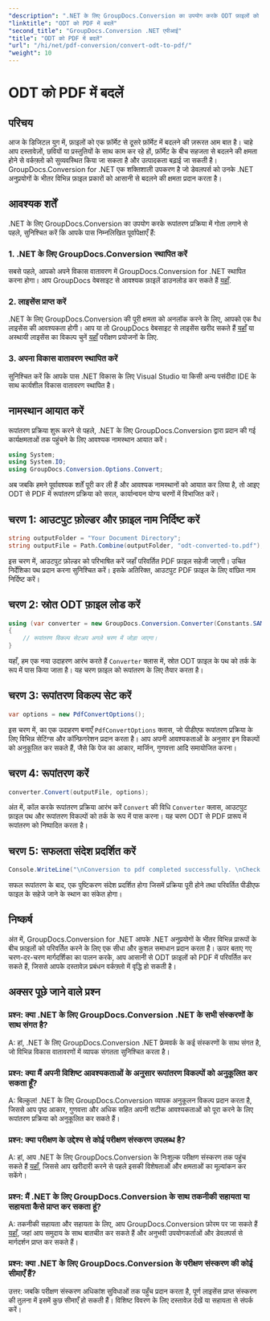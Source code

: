 ```yaml
---
"description": ".NET के लिए GroupDocs.Conversion का उपयोग करके ODT फ़ाइलों को आसानी से PDF में कनवर्ट करें। आसानी से अपने दस्तावेज़ प्रबंधन वर्कफ़्लो को सुव्यवस्थित करें।"
"linktitle": "ODT को PDF में बदलें"
"second_title": "GroupDocs.Conversion .NET एपीआई"
"title": "ODT को PDF में बदलें"
"url": "/hi/net/pdf-conversion/convert-odt-to-pdf/"
"weight": 10
---
```


# ODT को PDF में बदलें

## परिचय
आज के डिजिटल युग में, फ़ाइलों को एक फ़ॉर्मेट से दूसरे फ़ॉर्मेट में बदलने की ज़रूरत आम बात है। चाहे आप दस्तावेज़ों, छवियों या प्रस्तुतियों के साथ काम कर रहे हों, फ़ॉर्मेट के बीच सहजता से बदलने की क्षमता होने से वर्कफ़्लो को सुव्यवस्थित किया जा सकता है और उत्पादकता बढ़ाई जा सकती है। GroupDocs.Conversion for .NET एक शक्तिशाली उपकरण है जो डेवलपर्स को उनके .NET अनुप्रयोगों के भीतर विभिन्न फ़ाइल प्रकारों को आसानी से बदलने की क्षमता प्रदान करता है।
## आवश्यक शर्तें
.NET के लिए GroupDocs.Conversion का उपयोग करके रूपांतरण प्रक्रिया में गोता लगाने से पहले, सुनिश्चित करें कि आपके पास निम्नलिखित पूर्वापेक्षाएँ हैं:
### 1. .NET के लिए GroupDocs.Conversion स्थापित करें
सबसे पहले, आपको अपने विकास वातावरण में GroupDocs.Conversion for .NET स्थापित करना होगा। आप GroupDocs वेबसाइट से आवश्यक फ़ाइलें डाउनलोड कर सकते हैं [यहाँ](https://releases.groupdocs.com/conversion/net/).
### 2. लाइसेंस प्राप्त करें
.NET के लिए GroupDocs.Conversion की पूरी क्षमता को अनलॉक करने के लिए, आपको एक वैध लाइसेंस की आवश्यकता होगी। आप या तो GroupDocs वेबसाइट से लाइसेंस खरीद सकते हैं [यहाँ](https://purchase.groupdocs.com/buy) या अस्थायी लाइसेंस का विकल्प चुनें [यहाँ](https://purchase.groupdocs.com/temporary-license/) परीक्षण प्रयोजनों के लिए.
### 3. अपना विकास वातावरण स्थापित करें
सुनिश्चित करें कि आपके पास .NET विकास के लिए Visual Studio या किसी अन्य पसंदीदा IDE के साथ कार्यशील विकास वातावरण स्थापित है।

## नामस्थान आयात करें
रूपांतरण प्रक्रिया शुरू करने से पहले, .NET के लिए GroupDocs.Conversion द्वारा प्रदान की गई कार्यक्षमताओं तक पहुंचने के लिए आवश्यक नामस्थान आयात करें।
```csharp
using System;
using System.IO;
using GroupDocs.Conversion.Options.Convert;
```

अब जबकि हमने पूर्वावश्यक शर्तें पूरी कर ली हैं और आवश्यक नामस्थानों को आयात कर लिया है, तो आइए ODT से PDF में रूपांतरण प्रक्रिया को सरल, कार्यान्वयन योग्य चरणों में विभाजित करें।
## चरण 1: आउटपुट फ़ोल्डर और फ़ाइल नाम निर्दिष्ट करें
```csharp
string outputFolder = "Your Document Directory";
string outputFile = Path.Combine(outputFolder, "odt-converted-to.pdf");
```
इस चरण में, आउटपुट फ़ोल्डर को परिभाषित करें जहाँ परिवर्तित PDF फ़ाइल सहेजी जाएगी। उचित निर्देशिका पथ प्रदान करना सुनिश्चित करें। इसके अतिरिक्त, आउटपुट PDF फ़ाइल के लिए वांछित नाम निर्दिष्ट करें।
## चरण 2: स्रोत ODT फ़ाइल लोड करें
```csharp
using (var converter = new GroupDocs.Conversion.Converter(Constants.SAMPLE_ODT))
{
    // रूपांतरण विकल्प सेटअप अगले चरण में जोड़ा जाएगा।
}
```
यहाँ, हम एक नया उदाहरण आरंभ करते हैं `Converter` क्लास में, स्रोत ODT फ़ाइल के पथ को तर्क के रूप में पास किया जाता है। यह चरण फ़ाइल को रूपांतरण के लिए तैयार करता है।
## चरण 3: रूपांतरण विकल्प सेट करें
```csharp
var options = new PdfConvertOptions();
```
इस चरण में, का एक उदाहरण बनाएँ `PdfConvertOptions` क्लास, जो पीडीएफ रूपांतरण प्रक्रिया के लिए विभिन्न सेटिंग्स और कॉन्फ़िगरेशन प्रदान करता है। आप अपनी आवश्यकताओं के अनुसार इन विकल्पों को अनुकूलित कर सकते हैं, जैसे कि पेज का आकार, मार्जिन, गुणवत्ता आदि समायोजित करना।
## चरण 4: रूपांतरण करें
```csharp
converter.Convert(outputFile, options);
```
अंत में, कॉल करके रूपांतरण प्रक्रिया आरंभ करें `Convert` की विधि `Converter` क्लास, आउटपुट फ़ाइल पथ और रूपांतरण विकल्पों को तर्क के रूप में पास करना। यह चरण ODT से PDF प्रारूप में रूपांतरण को निष्पादित करता है।
## चरण 5: सफलता संदेश प्रदर्शित करें
```csharp
Console.WriteLine("\nConversion to pdf completed successfully. \nCheck output in {0}", outputFolder);
```
सफल रूपांतरण के बाद, एक पुष्टिकरण संदेश प्रदर्शित होगा जिसमें प्रक्रिया पूरी होने तथा परिवर्तित पीडीएफ फाइल के सहेजे जाने के स्थान का संकेत होगा।

## निष्कर्ष
अंत में, GroupDocs.Conversion for .NET आपके .NET अनुप्रयोगों के भीतर विभिन्न प्रारूपों के बीच फ़ाइलों को परिवर्तित करने के लिए एक सीधा और कुशल समाधान प्रदान करता है। ऊपर बताए गए चरण-दर-चरण मार्गदर्शिका का पालन करके, आप आसानी से ODT फ़ाइलों को PDF में परिवर्तित कर सकते हैं, जिससे आपके दस्तावेज़ प्रबंधन वर्कफ़्लो में वृद्धि हो सकती है।
## अक्सर पूछे जाने वाले प्रश्न
### प्रश्न: क्या .NET के लिए GroupDocs.Conversion .NET के सभी संस्करणों के साथ संगत है?
A: हां, .NET के लिए GroupDocs.Conversion .NET फ्रेमवर्क के कई संस्करणों के साथ संगत है, जो विभिन्न विकास वातावरणों में व्यापक संगतता सुनिश्चित करता है।
### प्रश्न: क्या मैं अपनी विशिष्ट आवश्यकताओं के अनुसार रूपांतरण विकल्पों को अनुकूलित कर सकता हूँ?
A: बिल्कुल! .NET के लिए GroupDocs.Conversion व्यापक अनुकूलन विकल्प प्रदान करता है, जिससे आप पृष्ठ आकार, गुणवत्ता और अधिक सहित अपनी सटीक आवश्यकताओं को पूरा करने के लिए रूपांतरण प्रक्रिया को अनुकूलित कर सकते हैं।
### प्रश्न: क्या परीक्षण के उद्देश्य से कोई परीक्षण संस्करण उपलब्ध है?
A: हां, आप .NET के लिए GroupDocs.Conversion के निःशुल्क परीक्षण संस्करण तक पहुंच सकते हैं [यहाँ](https://releases.groupdocs.com/), जिससे आप खरीदारी करने से पहले इसकी विशेषताओं और क्षमताओं का मूल्यांकन कर सकेंगे।
### प्रश्न: मैं .NET के लिए GroupDocs.Conversion के साथ तकनीकी सहायता या सहायता कैसे प्राप्त कर सकता हूं?
A: तकनीकी सहायता और सहायता के लिए, आप GroupDocs.Conversion फ़ोरम पर जा सकते हैं [यहाँ](https://forum.groupdocs.com/c/conversion/11), जहां आप समुदाय के साथ बातचीत कर सकते हैं और अनुभवी उपयोगकर्ताओं और डेवलपर्स से मार्गदर्शन प्राप्त कर सकते हैं।
### प्रश्न: क्या .NET के लिए GroupDocs.Conversion के परीक्षण संस्करण की कोई सीमाएँ हैं?
उत्तर: जबकि परीक्षण संस्करण अधिकांश सुविधाओं तक पहुँच प्रदान करता है, पूर्ण लाइसेंस प्राप्त संस्करण की तुलना में इसमें कुछ सीमाएँ हो सकती हैं। विशिष्ट विवरण के लिए दस्तावेज़ देखें या सहायता से संपर्क करें।